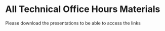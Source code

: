 # All Technical Office Hours Materials

Please download the presentations to be able to access the links
